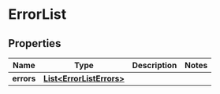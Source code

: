 
# ErrorList

## Properties
Name | Type | Description | Notes
------------ | ------------- | ------------- | -------------
**errors** | [**List&lt;ErrorListErrors&gt;**](ErrorListErrors.md) |  | 



